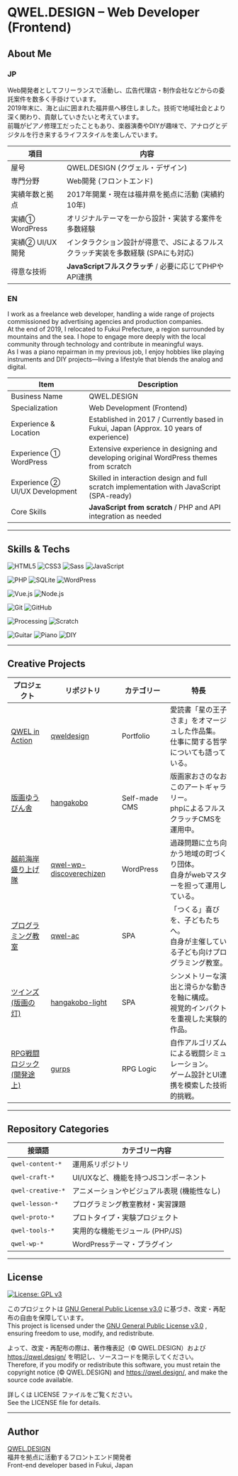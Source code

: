 # QWEL.DESIGN – Web Developer (Frontend)

## About Me

### JP

Web開発者としてフリーランスで活動し、広告代理店・制作会社などからの委託案件を数多く手掛けています。  
2019年末に、海と山に囲まれた福井県へ移住しました。技術で地域社会とより深く関わり、貢献していきたいと考えています。  
前職がピアノ修理工だったこともあり、楽器演奏やDIYが趣味で、アナログとデジタルを行き来するライフスタイルを楽しんでいます。  

| 項目 | 内容 |
|------|------|
| 屋号 | QWEL.DESIGN (クヴェル・デザイン) |
| 専門分野 | Web開発 (フロントエンド) |
| 実績年数と拠点 | 2017年開業・現在は福井県を拠点に活動 (実績約10年) |
| 実績① WordPress | オリジナルテーマを一から設計・実装する案件を多数経験 |
| 実績② UI/UX開発 | インタラクション設計が得意で、JSによるフルスクラッチ実装を多数経験 (SPAにも対応) |
| 得意な技術 | **JavaScriptフルスクラッチ** / 必要に応じてPHPやAPI連携 |

### EN

I work as a freelance web developer, handling a wide range of projects commissioned by advertising agencies and production companies.  
At the end of 2019, I relocated to Fukui Prefecture, a region surrounded by mountains and the sea. I hope to engage more deeply with the local community through technology and contribute in meaningful ways.  
As I was a piano repairman in my previous job, I enjoy hobbies like playing instruments and DIY projects—living a lifestyle that blends the analog and digital.  

| Item | Description |
|------|-------------|
| Business Name | QWEL.DESIGN |
| Specialization | Web Development (Frontend) |
| Experience & Location | Established in 2017 / Currently based in Fukui, Japan (Approx. 10 years of experience) |
| Experience ① WordPress | Extensive experience in designing and developing original WordPress themes from scratch |
| Experience ② UI/UX Development | Skilled in interaction design and full scratch implementation with JavaScript (SPA-ready) |
| Core Skills | **JavaScript from scratch** / PHP and API integration as needed |

---

## Skills & Techs

![HTML5](https://img.shields.io/badge/-HTML5-E34F26?style=flat-square&logo=html5&logoColor=white)
![CSS3](https://img.shields.io/badge/-CSS3-1572B6?style=flat-square&logo=css3)
![Sass](https://img.shields.io/badge/-Sass-CC6699?style=flat-square&logo=sass&logoColor=white)
![JavaScript](https://img.shields.io/badge/-JavaScript-F7DF1E?style=flat-square&logo=javascript&logoColor=black)  

![PHP](https://img.shields.io/badge/-PHP-777BB4?style=flat-square&logo=php&logoColor=white)
![SQLite](https://img.shields.io/badge/-SQLite-003B57?style=flat-square&logo=sqlite&logoColor=white)
![WordPress](https://img.shields.io/badge/-WordPress-21759B?style=flat-square&logo=wordpress)  

![Vue.js](https://img.shields.io/badge/-Vue.js-4FC08D?style=flat-square&logo=vue.js&logoColor=white)
![Node.js](https://img.shields.io/badge/-Node.js-339933?style=flat-square&logo=node.js&logoColor=white)  

![Git](https://img.shields.io/badge/-Git-F05032?style=flat-square&logo=git&logoColor=white)
![GitHub](https://img.shields.io/badge/-GitHub-181717?style=flat-square&logo=github&logoColor=white)  

![Processing](https://img.shields.io/badge/-Processing-006699?style=flat&logo=processingfoundation&logoColor=white)
![Scratch](https://img.shields.io/badge/-Scratch-FFAB1A?style=flat&logo=scratch&logoColor=white)  

![Guitar](https://img.shields.io/badge/-Guitar-444?style=flat&logoColor=white)
![Piano](https://img.shields.io/badge/-Piano-444?style=flat&logoColor=white)
![DIY](https://img.shields.io/badge/-DIY-795548?style=flat&logoColor=white)  

---

## Creative Projects

| プロジェクト | リポジトリ | カテゴリー | 特長 |
|------------------------------------|------------|------------|------------------------------------|
| [QWEL in Action](https://qwel.design/) | [qweldesign](https://github.com/qweldesign/qweldesign) | Portfolio | 愛読書「星の王子さま」をオマージュした作品集。<br>仕事に関する哲学についても語っている。 |
| [版画ゆうびん舎](https://hangakobo.com/) | [hangakobo](https://github.com/qweldesign/hangakobo) | Self-made CMS | 版画家おさのなおこのアートギャラリー。<br>phpによるフルスクラッチCMSを運用中。 |
| [越前海岸盛り上げ隊](https://discoverechizen.com/) | [qwel-wp-discoverechizen](https://github.com/qweldesign/qwel-wp-discoverechizen) | WordPress | 過疎問題に立ち向かう地域の町づくり団体。<br>自身がwebマスターを担って運用している。 |
| [プログラミング教室](https://ac.qwel.design/) | [qwel-ac](https://github.com/qweldesign/qwel-ac) | SPA | 「つくる」喜びを、子どもたちへ。<br>自身が主催している子ども向けプログラミング教室。 |
| [ツインズ (版画の灯)](https://hangakobo.com/feature/light/) | [hangakobo-light](https://github.com/qweldesign/hangakobo-light) | SPA | シンメトリーな演出と滑らかな動きを軸に構成。<br>視覚的インパクトを重視した実験的作品。 |
| [RPG戦闘ロジック<br>(開発途上)](https://gurps.artofwar.site/) | [gurps](https://github.com/qweldesign/gurps) | RPG Logic | 自作アルゴリズムによる戦闘シミュレーション。<br>ゲーム設計とUI連携を模索した技術的挑戦。 |

---

## Repository Categories

| 接頭語 | カテゴリー内容 |
|------------------|------------------------------------|
| `qwel-content-*` | 運用系リポジトリ |
| `qwel-craft-*` | UI/UXなど、機能を持つJSコンポーネント |
| `qwel-creative-*` | アニメーションやビジュアル表現 (機能性なし) |
| `qwel-lesson-*` | プログラミング教室教材・実習課題 |
| `qwel-proto-*` | プロトタイプ・実験プロジェクト |
| `qwel-tools-*` | 実用的な機能モジュール (PHP/JS) |
| `qwel-wp-*` | WordPressテーマ・プラグイン |

---

## License

[![License: GPL v3](https://img.shields.io/badge/License-GPLv3-blue.svg)](https://www.gnu.org/licenses/gpl-3.0.html)  

このプロジェクトは [GNU General Public License v3.0](https://www.gnu.org/licenses/gpl-3.0.html) に基づき、改変・再配布の自由を保障しています。  
This project is licensed under the [GNU General Public License v3.0](https://www.gnu.org/licenses/gpl-3.0.html) , ensuring freedom to use, modify, and redistribute.  

よって、改変・再配布の際は、著作権表記（© QWEL.DESIGN）および https://qwel.design/ を明記し、ソースコードを開示してください。  
Therefore, if you modify or redistribute this software, you must retain the copyright notice (© QWEL.DESIGN) and https://qwel.design/, and make the source code available.  

詳しくは LICENSE ファイルをご覧ください。  
See the LICENSE file for details.  

---

## Author

[QWEL.DESIGN](https://qwel.design)  
福井を拠点に活動するフロントエンド開発者  
Front-end developer based in Fukui, Japan  
